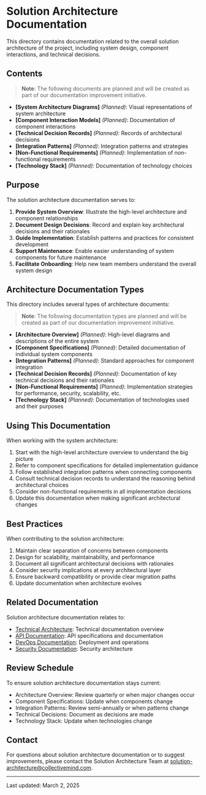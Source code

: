 # Solution Architecture Documentation

This directory contains documentation related to the overall solution architecture of the project, including system design, component interactions, and technical decisions.

## Contents

> **Note**: The following documents are planned and will be created as part of our documentation improvement initiative.

- **[System Architecture Diagrams]** *(Planned)*: Visual representations of system architecture
- **[Component Interaction Models]** *(Planned)*: Documentation of component interactions
- **[Technical Decision Records]** *(Planned)*: Records of architectural decisions
- **[Integration Patterns]** *(Planned)*: Integration patterns and strategies
- **[Non-Functional Requirements]** *(Planned)*: Implementation of non-functional requirements
- **[Technology Stack]** *(Planned)*: Documentation of technology choices

## Purpose

The solution architecture documentation serves to:

1. **Provide System Overview**: Illustrate the high-level architecture and component relationships
2. **Document Design Decisions**: Record and explain key architectural decisions and their rationales
3. **Guide Implementation**: Establish patterns and practices for consistent development
4. **Support Maintenance**: Enable easier understanding of system components for future maintenance
5. **Facilitate Onboarding**: Help new team members understand the overall system design

## Architecture Documentation Types

This directory includes several types of architecture documents:

> **Note**: The following documentation types are planned and will be created as part of our documentation improvement initiative.

- **[Architecture Overview]** *(Planned)*: High-level diagrams and descriptions of the entire system
- **[Component Specifications]** *(Planned)*: Detailed documentation of individual system components
- **[Integration Patterns]** *(Planned)*: Standard approaches for component integration
- **[Technical Decision Records]** *(Planned)*: Documentation of key technical decisions and their rationales
- **[Non-Functional Requirements]** *(Planned)*: Implementation strategies for performance, security, scalability, etc.
- **[Technology Stack]** *(Planned)*: Documentation of technologies used and their purposes

## Using This Documentation

When working with the system architecture:

1. Start with the high-level architecture overview to understand the big picture
2. Refer to component specifications for detailed implementation guidance
3. Follow established integration patterns when connecting components
4. Consult technical decision records to understand the reasoning behind architectural choices
5. Consider non-functional requirements in all implementation decisions
6. Update this documentation when making significant architectural changes

## Best Practices

When contributing to the solution architecture:

1. Maintain clear separation of concerns between components
2. Design for scalability, maintainability, and performance
3. Document all significant architectural decisions with rationales
4. Consider security implications at every architectural layer
5. Ensure backward compatibility or provide clear migration paths
6. Update documentation when architecture evolves

## Related Documentation

Solution architecture documentation relates to:
- [Technical Architecture](../../): Technical documentation overview
- [API Documentation](../../apis/): API specifications and documentation
- [DevOps Documentation](../../devops/): Deployment and operations
- [Security Documentation](../../security/): Security architecture

## Review Schedule

To ensure solution architecture documentation stays current:

- Architecture Overview: Review quarterly or when major changes occur
- Component Specifications: Update when components change
- Integration Patterns: Review semi-annually or when patterns change
- Technical Decisions: Document as decisions are made
- Technology Stack: Update when technologies change

## Contact

For questions about solution architecture documentation or to suggest improvements, please contact the Solution Architecture Team at [solution-architecture@collectivemind.com](mailto:solution-architecture@collectivemind.com).

---

Last updated: March 2, 2025 
